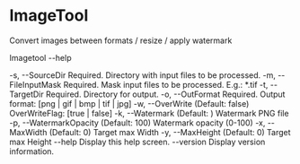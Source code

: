 # ImageTool
Convert images between formats / resize / apply watermark

Imagetool --help

  -s, --SourceDir           Required. Directory with input files to be processed.
  -m, --FileInputMask       Required. Mask input files to be processed. E.g.: *.tif
  -t, --TargetDir           Required. Directory for output.
  -o, --OutFormat           Required. Output format: [png | gif | bmp | tif | jpg]
  -w, --OverWrite           (Default: false) OverWriteFlag: [true | false]
  -k, --Watermark           (Default: ) Watermark PNG file
  -p, --WatermarkOpacity    (Default: 100) Watermark opacity (0-100)
  -x, --MaxWidth            (Default: 0) Target max Width
  -y, --MaxHeight           (Default: 0) Target max Height
  --help                    Display this help screen.
  --version                 Display version information.


